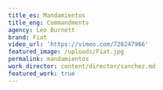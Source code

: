 ```yaml
---
title_es: Mandamientos
title_eng: Commandments
agency: Leo Burnett
brand: Fiat
video_url: 'https://vimeo.com/728247966'
featured_image: /uploads/Fiat.jpg
permalink: mandamientos
work_director: content/director/sanchez.md
featured_work: true
---
```


